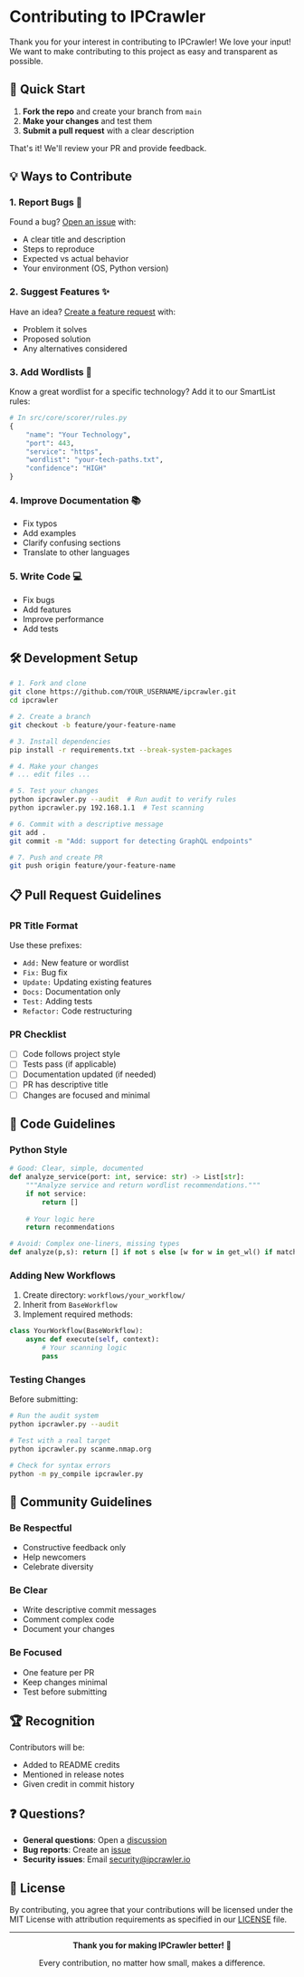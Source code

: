 # Contributing to IPCrawler

Thank you for your interest in contributing to IPCrawler! We love your input! We want to make contributing to this project as easy and transparent as possible.

## 🚀 Quick Start

1. **Fork the repo** and create your branch from `main`
2. **Make your changes** and test them
3. **Submit a pull request** with a clear description

That's it! We'll review your PR and provide feedback.

## 💡 Ways to Contribute

### 1. Report Bugs 🐛
Found a bug? [Open an issue](https://github.com/neur0map/ipcrawler/issues/new) with:
- A clear title and description
- Steps to reproduce
- Expected vs actual behavior
- Your environment (OS, Python version)

### 2. Suggest Features ✨
Have an idea? [Create a feature request](https://github.com/neur0map/ipcrawler/issues/new) with:
- Problem it solves
- Proposed solution
- Any alternatives considered

### 3. Add Wordlists 📝
Know a great wordlist for a specific technology? Add it to our SmartList rules:
```python
# In src/core/scorer/rules.py
{
    "name": "Your Technology",
    "port": 443,
    "service": "https",
    "wordlist": "your-tech-paths.txt",
    "confidence": "HIGH"
}
```

### 4. Improve Documentation 📚
- Fix typos
- Add examples
- Clarify confusing sections
- Translate to other languages

### 5. Write Code 💻
- Fix bugs
- Add features
- Improve performance
- Add tests

## 🛠️ Development Setup

```bash
# 1. Fork and clone
git clone https://github.com/YOUR_USERNAME/ipcrawler.git
cd ipcrawler

# 2. Create a branch
git checkout -b feature/your-feature-name

# 3. Install dependencies
pip install -r requirements.txt --break-system-packages

# 4. Make your changes
# ... edit files ...

# 5. Test your changes
python ipcrawler.py --audit  # Run audit to verify rules
python ipcrawler.py 192.168.1.1  # Test scanning

# 6. Commit with a descriptive message
git add .
git commit -m "Add: support for detecting GraphQL endpoints"

# 7. Push and create PR
git push origin feature/your-feature-name
```

## 📋 Pull Request Guidelines

### PR Title Format
Use these prefixes:
- `Add:` New feature or wordlist
- `Fix:` Bug fix
- `Update:` Updating existing features
- `Docs:` Documentation only
- `Test:` Adding tests
- `Refactor:` Code restructuring

### PR Checklist
- [ ] Code follows project style
- [ ] Tests pass (if applicable)
- [ ] Documentation updated (if needed)
- [ ] PR has descriptive title
- [ ] Changes are focused and minimal

## 🎯 Code Guidelines

### Python Style
```python
# Good: Clear, simple, documented
def analyze_service(port: int, service: str) -> List[str]:
    """Analyze service and return wordlist recommendations."""
    if not service:
        return []
    
    # Your logic here
    return recommendations

# Avoid: Complex one-liners, missing types
def analyze(p,s): return [] if not s else [w for w in get_wl() if match(w,s)]
```

### Adding New Workflows
1. Create directory: `workflows/your_workflow/`
2. Inherit from `BaseWorkflow`
3. Implement required methods:
```python
class YourWorkflow(BaseWorkflow):
    async def execute(self, context):
        # Your scanning logic
        pass
```

### Testing Changes
Before submitting:
```bash
# Run the audit system
python ipcrawler.py --audit

# Test with a real target
python ipcrawler.py scanme.nmap.org

# Check for syntax errors
python -m py_compile ipcrawler.py
```

## 🤝 Community Guidelines

### Be Respectful
- Constructive feedback only
- Help newcomers
- Celebrate diversity

### Be Clear
- Write descriptive commit messages
- Comment complex code
- Document your changes

### Be Focused
- One feature per PR
- Keep changes minimal
- Test before submitting

## 🏆 Recognition

Contributors will be:
- Added to README credits
- Mentioned in release notes
- Given credit in commit history

## ❓ Questions?

- **General questions**: Open a [discussion](https://github.com/neur0map/ipcrawler/discussions)
- **Bug reports**: Create an [issue](https://github.com/neur0map/ipcrawler/issues)
- **Security issues**: Email security@ipcrawler.io

## 📜 License

By contributing, you agree that your contributions will be licensed under the MIT License with attribution requirements as specified in our [LICENSE](LICENSE) file.

---

<div align="center">

**Thank you for making IPCrawler better! 🎉**

Every contribution, no matter how small, makes a difference.

</div>